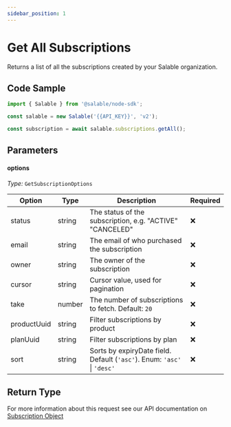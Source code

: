 ```yaml
---
sidebar_position: 1
---
```


# Get All Subscriptions

Returns a list of all the subscriptions created by your Salable organization.

## Code Sample

```typescript
import { Salable } from '@salable/node-sdk';

const salable = new Salable('{{API_KEY}}', 'v2');

const subscription = await salable.subscriptions.getAll();
```

## Parameters

#### options

_Type:_ `GetSubscriptionOptions`

| Option      | Type   | Description                                                             | Required |
|-------------|--------|-------------------------------------------------------------------------|----------|
| status      | string | The status of the subscription, e.g. "ACTIVE" "CANCELED"                | ❌        |
| email       | string | The email of who purchased the subscription                             | ❌        |
| owner       | string | The owner of the subscription                                           | ❌        |
| cursor      | string | Cursor value, used for pagination                                       | ❌        |
| take        | number | The number of subscriptions to fetch. Default: `20`                     | ❌        |
| productUuid | string | Filter subscriptions by product                                         | ❌        |
| planUuid    | string | Filter subscriptions by plan                                            | ❌        |
| sort        | string | Sorts by expiryDate field. Default (`'asc'`). Enum: `'asc'` \| `'desc'` | ❌        |


## Return Type

For more information about this request see our API documentation on [Subscription Object](https://docs.salable.app/api/v2#tag/Subscriptions/operation/getSubscriptions)

